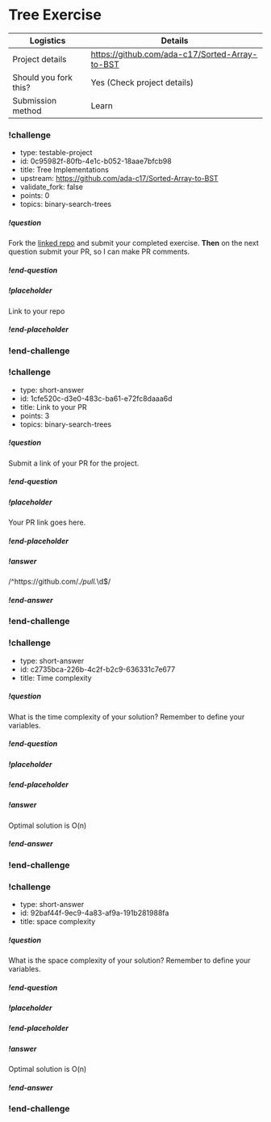 # Tree Exercise

| Logistics             | Details                                           |
| --------------------- | ----------------------------------------------    |
| Project details       | https://github.com/ada-c17/Sorted-Array-to-BST    |
| Should you fork this? | Yes (Check project details)                       |
| Submission method     | Learn                                             |

<!-- >>>>>>>>>>>>>>>>>>>>>> BEGIN CHALLENGE >>>>>>>>>>>>>>>>>>>>>> -->
<!-- Replace everything in square brackets [] and remove brackets  -->

### !challenge

* type: testable-project
* id: 0c95982f-80fb-4e1c-b052-18aae7bfcb98
* title: Tree Implementations
* upstream: https://github.com/ada-c17/Sorted-Array-to-BST
* validate_fork: false
* points: 0
* topics: binary-search-trees

##### !question

Fork the [linked repo](https://github.com/ada-c17/Sorted-Array-to-BST) and submit your completed exercise.  **Then** on the next question submit your PR, so I can make PR comments.

##### !end-question

##### !placeholder

Link to your repo

##### !end-placeholder

<!-- other optional sections -->
<!-- !hint - !end-hint (markdown, users can see after a failed attempt) -->
<!-- !rubric - !end-rubric (markdown, instructors can see while scoring a checkpoint) -->
<!-- !explanation - !end-explanation (markdown, students can see after answering correctly) -->

### !end-challenge

<!-- ======================= END CHALLENGE ======================= -->

<!-- >>>>>>>>>>>>>>>>>>>>>> BEGIN CHALLENGE >>>>>>>>>>>>>>>>>>>>>> -->
<!-- Replace everything in square brackets [] and remove brackets  -->

### !challenge

* type: short-answer
* id: 1cfe520c-d3e0-483c-ba61-e72fc8daaa6d
* title: Link to your PR
* points: 3
* topics: binary-search-trees

##### !question

Submit a link of your PR for the project.

##### !end-question

##### !placeholder

Your PR link goes here.

##### !end-placeholder

##### !answer

/^https:\/\/github.com\/.*\/pull.*\d$/

##### !end-answer

<!-- other optional sections -->
<!-- !hint - !end-hint (markdown, users can see after a failed attempt) -->
<!-- !rubric - !end-rubric (markdown, instructors can see while scoring a checkpoint) -->
<!-- !explanation - !end-explanation (markdown, students can see after answering correctly) -->

### !end-challenge

<!-- ======================= END CHALLENGE ======================= -->

<!-- >>>>>>>>>>>>>>>>>>>>>> BEGIN CHALLENGE >>>>>>>>>>>>>>>>>>>>>> -->
<!-- Replace everything in square brackets [] and remove brackets  -->

### !challenge

* type: short-answer
* id: c2735bca-226b-4c2f-b2c9-636331c7e677
* title: Time complexity
<!-- * points: [1] (optional, the number of points for scoring as a checkpoint) -->
<!-- * topics: [python, pandas] (Checkpoints only, optional the topics for analyzing points) -->

##### !question

What is the time complexity of your solution? Remember to define your variables.

##### !end-question

##### !placeholder


##### !end-placeholder

##### !answer
Optimal solution is O(n)

##### !end-answer

<!-- other optional sections -->
<!-- !hint - !end-hint (markdown, hidden, students click to view) -->
<!-- !rubric - !end-rubric (markdown, instructors can see while scoring a checkpoint) -->
<!-- !explanation - !end-explanation (markdown, students can see after answering correctly) -->

### !end-challenge

<!-- ======================= END CHALLENGE ======================= -->

<!-- >>>>>>>>>>>>>>>>>>>>>> BEGIN CHALLENGE >>>>>>>>>>>>>>>>>>>>>> -->
<!-- Replace everything in square brackets [] and remove brackets  -->

### !challenge

* type: short-answer
* id: 92baf44f-9ec9-4a83-af9a-191b281988fa
* title: space complexity
<!-- * points: [1] (optional, the number of points for scoring as a checkpoint) -->
<!-- * topics: [python, pandas] (Checkpoints only, optional the topics for analyzing points) -->

##### !question

What is the space complexity of your solution? Remember to define your variables.

##### !end-question

##### !placeholder

##### !end-placeholder

##### !answer

Optimal solution is O(n)

##### !end-answer

<!-- other optional sections -->
<!-- !hint - !end-hint (markdown, hidden, students click to view) -->
<!-- !rubric - !end-rubric (markdown, instructors can see while scoring a checkpoint) -->
<!-- !explanation - !end-explanation (markdown, students can see after answering correctly) -->

### !end-challenge

<!-- ======================= END CHALLENGE ======================= -->

